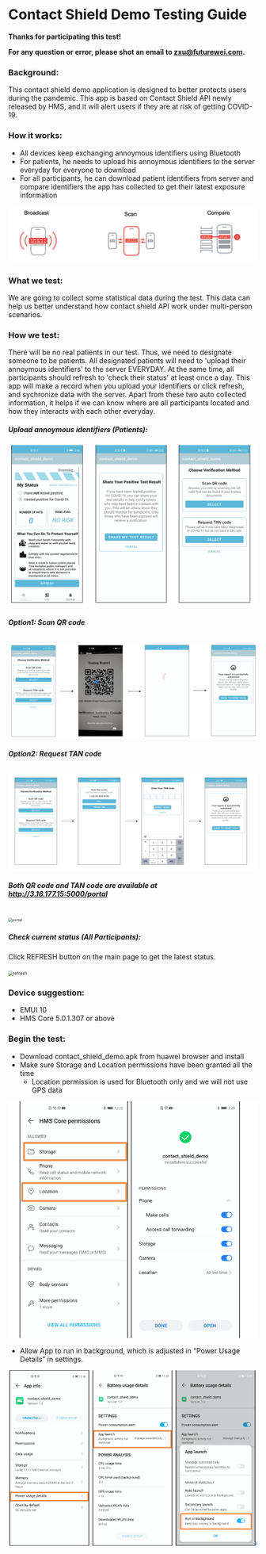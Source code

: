 # Contact Shield Demo Testing Guide

**Thanks for participating this test!**

**For any question or error, please shot an email to zxu@futurewei.com.**

### Background:

This contact shield demo application is designed to better protects users during the pandemic. This app is based on Contact Shield API newly released by HMS, and it will alert users if they are at risk of getting COVID-19.

### How it works:

- All devices keep exchanging annoymous identifiers using Bluetooth
- For patients, he needs to upload his annoymous identifiers to the server everyday for everyone to download
- For all participants, he can download patient identifiers from server and compare identifiers the app has collected to get their latest exposure information

![workflow](images/workflow.png)

### What we test:

We are going to collect some statistical data during the test. This data can help us better understand how contact shield API work under multi-person scenarios.

### How we test:

There will be no real patients in our test. Thus, we need to designate someone to be patients. All designated patients will need to 'upload their annoymous identifiers' to the server EVERYDAY. At the same time, all participants should refresh to 'check their status' at least once a day. This app will make a record when you upload your identifiers or click refresh, and sychronize data with the server. Apart from these two auto collected information, it helps if we can know where are all participants located and how they interacts with each other everyday.

##### Upload annoymous identifiers (Patients):

<img src="images/choose_method.png" alt="choose_method" style="zoom:60%;" />

###### **Option1: Scan QR code**

<img src="images/via_qrcode.png" alt="via_qrcode" style="zoom:70%;" />

###### **Option2: Request TAN code**

<img src="images/via_teletan.png" alt="via_qrcode" style="zoom:70%;" />

###### **Both QR code and TAN code are available at http://3.16.177.15:5000/portal**

<img src="/Users/zhuocheng/Documents/GitHub/contact_shield_demo_hq_deploy/images/portal.png" alt="portal" style="zoom:50%;" />

##### Check current status (All Participants):

Click REFRESH button on the main page to get the latest status.

<img src="/Users/zhuocheng/Documents/GitHub/contact_shield_demo_hq_deploy/images/refresh.png" alt="refresh" style="zoom:60%;" />

### Device suggestion:

- EMUI 10
- HMS Core 5.0.1.307 or above

### Begin the test:

- Download contact_shield_demo.apk from huawei browser and install
- Make sure Storage and Location permissions have been granted all the time
  - Location permission is used for Bluetooth only and we will not use GPS data

<img src="images/permission.png" alt="permission" style="zoom:60%;" />

- Allow App to run in background, which is adjusted in “Power Usage Details” in settings. 

<img src="images/run_in_background.png" alt="permission" style="zoom:90%;" />

